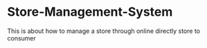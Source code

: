 # Store-Management-System
This is about how to manage a store through online directly store to consumer
